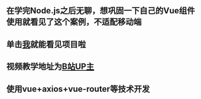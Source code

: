 ## 在学完Node.js之后无聊，想巩固一下自己的Vue组件使用就看见了这个案例，不适配移动端
## 单击[我](Deanxii.github.io)就能看见项目啦
## 视频教学地址为[B站UP主](https://www.bilibili.com/video/av53856198)
## 使用vue+axios+vue-router等技术开发
